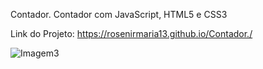 Contador.
Contador com JavaScript, HTML5 e CSS3

Link do Projeto: 
https://rosenirmaria13.github.io/Contador./

![Imagem3](https://user-images.githubusercontent.com/105572464/177855692-4a76d60a-c1c6-4b90-b6f2-c4c7c0fa5a14.png)

